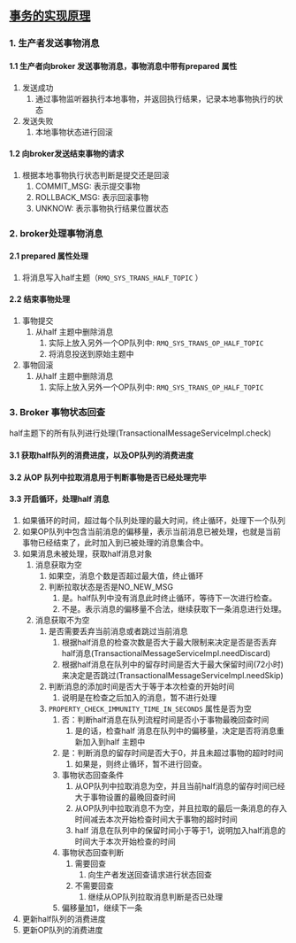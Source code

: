 ## [事务的实现原理](https://www.cnblogs.com/shanml/p/16584514.html)
### 1. 生产者发送事物消息
#### 1.1 生产者向broker 发送事物消息，事物消息中带有prepared 属性
1. 发送成功
   1. 通过事物监听器执行本地事物，并返回执行结果，记录本地事物执行的状态
1. 发送失败
   1. 本地事物状态进行回滚
#### 1.2 向broker发送结束事物的请求
1. 根据本地事物执行状态判断是提交还是回滚
   1. COMMIT_MSG: 表示提交事物
   2. ROLLBACK_MSG: 表示回滚事物
   3. UNKNOW: 表示事物执行结果位置状态
### 2. broker处理事物消息
#### 2.1 prepared 属性处理
1. 将消息写入half主题（`RMQ_SYS_TRANS_HALF_TOPIC` ）
#### 2.2 结束事物处理
1. 事物提交
   1. 从half 主题中删除消息
      1. 实际上放入另外一个OP队列中: `RMQ_SYS_TRANS_OP_HALF_TOPIC` 
      2. 将消息投送到原始主题中
2. 事物回滚
   1. 从half 主题中删除消息
      1. 实际上放入另外一个OP队列中: `RMQ_SYS_TRANS_OP_HALF_TOPIC` 
### 3. Broker 事物状态回查 
half主题下的所有队列进行处理(TransactionalMessageServiceImpl.check)
#### 3.1 获取half队列的消费进度，以及OP队列的消费进度
#### 3.2 从OP 队列中拉取消息用于判断事物是否已经处理完毕
#### 3.3 开启循环，处理half 消息
1. 如果循环的时间，超过每个队列处理的最大时间，终止循环，处理下一个队列
2. 如果OP队列中包含当前消息的偏移量，表示当前消息已被处理，也就是当前事物已经结束了，此时加入到已被处理的消息集合中。
3. 如果消息未被处理，获取half消息对象
   1. 消息获取为空
      1. 如果空，消息个数是否超过最大值，终止循环
      2. 判断拉取状态是否是NO_NEW_MSG
         1. 是。half队列中没有消息此时终止循环，等待下一次进行检查。
         2. 不是。表示消息的偏移量不合法，继续获取下一条消息进行处理。
   2. 消息获取不为空
      1. 是否需要丢弃当前消息或者跳过当前消息
         1. 根据half消息的检查次数是否大于最大限制来决定是否是否丢弃half消息(TransactionalMessageServiceImpl.needDiscard)
         2. 根据half消息在队列中的留存时间是否大于最大保留时间(72小时) 来决定是否跳过(TransactionalMessageServiceImpl.needSkip)
      2. 判断消息的添加时间是否大于等于本次检查的开始时间
         1. 说明是在检查之后加入的消息，暂不进行处理
      3. `PROPERTY_CHECK_IMMUNITY_TIME_IN_SECONDS` 属性是否为空
         1. 否：判断half消息在队列流程时间是否小于事物最晚回查时间
            1. 是的话，检查half 消息在队列中的偏移量，决定是否将消息重新加入到half 主题中
         2. 是：判断消息的留存时间是否大于0，并且未超过事物的超时时间
            1. 如果是，则终止循环，暂不进行回查。
         4. 事物状态回查条件
            1. 从OP队列中拉取消息为空，并且当前half消息的留存时间已经大于事物设置的最晚回查时间
            2. 从OP队列中拉取消息不为空，并且拉取的最后一条消息的存入时间减去本次开始检查时间大于事物的超时时间
            3. half 消息在队列中的保留时间小于等于1，说明加入half消息的时间大于本次开始检查的时间
         5. 事物状态回查判断
            1. 需要回查
               1. 向生产者发送回查请求进行状态回查
            2. 不需要回查
               1. 继续从OP队列拉取消息判断是否已处理
         6. 偏移量加1，继续下一条
4. 更新half队列的消费进度
5. 更新OP队列的消费进度






















